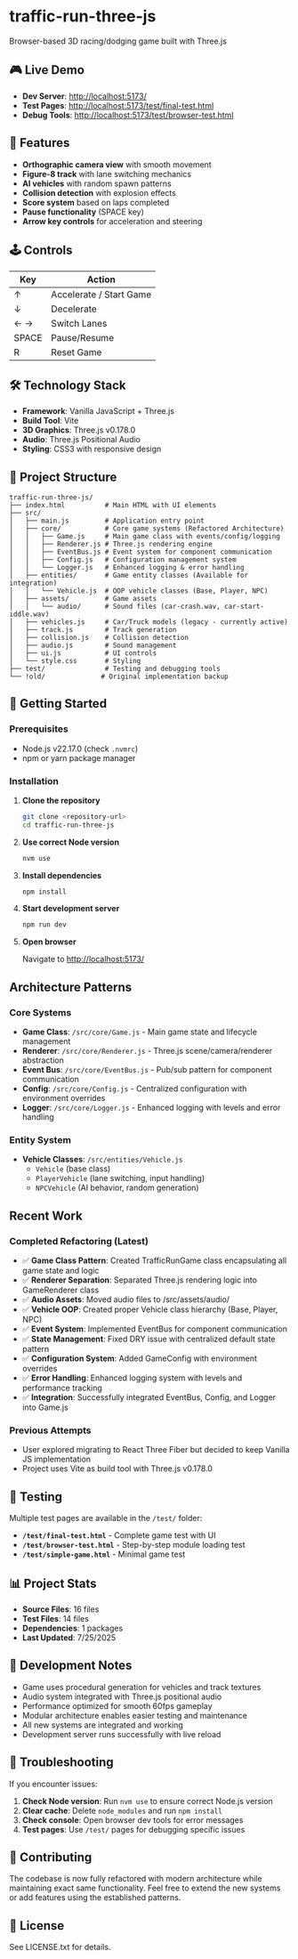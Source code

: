# traffic-run-three-js

Browser-based 3D racing/dodging game built with Three.js

## 🎮 Live Demo

- **Dev Server**: <http://localhost:5173/>
- **Test Pages**: <http://localhost:5173/test/final-test.html>
- **Debug Tools**: <http://localhost:5173/test/browser-test.html>

## 🎯 Features

- **Orthographic camera view** with smooth movement
- **Figure-8 track** with lane switching mechanics
- **AI vehicles** with random spawn patterns
- **Collision detection** with explosion effects
- **Score system** based on laps completed
- **Pause functionality** (SPACE key)
- **Arrow key controls** for acceleration and steering

## 🕹️ Controls

| Key | Action |
|-----|--------|
| ↑ | Accelerate / Start Game |
| ↓ | Decelerate |
| ← → | Switch Lanes |
| SPACE | Pause/Resume |
| R | Reset Game |

## 🛠️ Technology Stack

- **Framework**: Vanilla JavaScript + Three.js
- **Build Tool**: Vite
- **3D Graphics**: Three.js v0.178.0
- **Audio**: Three.js Positional Audio
- **Styling**: CSS3 with responsive design

## 📁 Project Structure

```text
traffic-run-three-js/
├── index.html          # Main HTML with UI elements
├── src/
│   ├── main.js         # Application entry point
│   ├── core/           # Core game systems (Refactored Architecture)
│   │   ├── Game.js     # Main game class with events/config/logging
│   │   ├── Renderer.js # Three.js rendering engine
│   │   ├── EventBus.js # Event system for component communication
│   │   ├── Config.js   # Configuration management system
│   │   └── Logger.js   # Enhanced logging & error handling
│   ├── entities/       # Game entity classes (Available for integration)
│   │   └── Vehicle.js  # OOP vehicle classes (Base, Player, NPC)
│   ├── assets/         # Game assets
│   │   └── audio/      # Sound files (car-crash.wav, car-start-iddle.wav)
│   ├── vehicles.js     # Car/Truck models (legacy - currently active)
│   ├── track.js        # Track generation
│   ├── collision.js    # Collision detection
│   ├── audio.js        # Sound management
│   ├── ui.js           # UI controls
│   └── style.css       # Styling
├── test/               # Testing and debugging tools
└── !old/              # Original implementation backup
```

## 🚀 Getting Started

### Prerequisites

- Node.js v22.17.0 (check `.nvmrc`)
- npm or yarn package manager

### Installation

1. **Clone the repository**

   ```bash
   git clone <repository-url>
   cd traffic-run-three-js
   ```

2. **Use correct Node version**

   ```bash
   nvm use
   ```

3. **Install dependencies**

   ```bash
   npm install
   ```

4. **Start development server**

   ```bash
   npm run dev
   ```

5. **Open browser**

   Navigate to <http://localhost:5173/>

## Architecture Patterns

### Core Systems

- **Game Class**: `/src/core/Game.js` - Main game state and lifecycle management
- **Renderer**: `/src/core/Renderer.js` - Three.js scene/camera/renderer abstraction
- **Event Bus**: `/src/core/EventBus.js` - Pub/sub pattern for component communication
- **Config**: `/src/core/Config.js` - Centralized configuration with environment overrides
- **Logger**: `/src/core/Logger.js` - Enhanced logging with levels and error handling

### Entity System

- **Vehicle Classes**: `/src/entities/Vehicle.js`
  - `Vehicle` (base class)
  - `PlayerVehicle` (lane switching, input handling)
  - `NPCVehicle` (AI behavior, random generation)

## Recent Work

### Completed Refactoring (Latest)

- ✅ **Game Class Pattern**: Created TrafficRunGame class encapsulating all game state and logic
- ✅ **Renderer Separation**: Separated Three.js rendering logic into GameRenderer class
- ✅ **Audio Assets**: Moved audio files to /src/assets/audio/
- ✅ **Vehicle OOP**: Created proper Vehicle class hierarchy (Base, Player, NPC)
- ✅ **Event System**: Implemented EventBus for component communication
- ✅ **State Management**: Fixed DRY issue with centralized default state pattern  
- ✅ **Configuration System**: Added GameConfig with environment overrides
- ✅ **Error Handling**: Enhanced logging system with levels and performance tracking
- ✅ **Integration**: Successfully integrated EventBus, Config, and Logger into Game.js

### Previous Attempts

- User explored migrating to React Three Fiber but decided to keep Vanilla JS implementation
- Project uses Vite as build tool with Three.js v0.178.0

## 🧪 Testing

Multiple test pages are available in the `/test/` folder:

- **`/test/final-test.html`** - Complete game test with UI
- **`/test/browser-test.html`** - Step-by-step module loading test
- **`/test/simple-game.html`** - Minimal game test

## 📊 Project Stats

- **Source Files**: 16 files
- **Test Files**: 14 files
- **Dependencies**: 1 packages
- **Last Updated**: 7/25/2025

## 📝 Development Notes

- Game uses procedural generation for vehicles and track textures
- Audio system integrated with Three.js positional audio
- Performance optimized for smooth 60fps gameplay
- Modular architecture enables easier testing and maintenance
- All new systems are integrated and working
- Development server runs successfully with live reload

## 🐛 Troubleshooting

If you encounter issues:

1. **Check Node version**: Run `nvm use` to ensure correct Node.js version
2. **Clear cache**: Delete `node_modules` and run `npm install`
3. **Check console**: Open browser dev tools for error messages
4. **Test pages**: Use `/test/` pages for debugging specific issues

## 🤝 Contributing

The codebase is now fully refactored with modern architecture while maintaining exact same functionality. Feel free to extend the new systems or add features using the established patterns.

## 📄 License

See LICENSE.txt for details.
